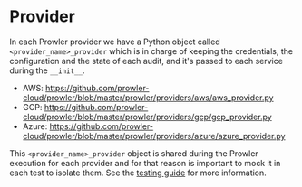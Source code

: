 # Provider

In each Prowler provider we have a Python object called `<provider_name>_provider` which is in charge of keeping the credentials, the configuration and the state of each audit, and it's passed to each service during the `__init__`. 

- AWS: https://github.com/prowler-cloud/prowler/blob/master/prowler/providers/aws/aws_provider.py
- GCP: https://github.com/prowler-cloud/prowler/blob/master/prowler/providers/gcp/gcp_provider.py
- Azure: https://github.com/prowler-cloud/prowler/blob/master/prowler/providers/azure/azure_provider.py

This `<provider_name>_provider` object is shared during the Prowler execution for each provider and for that reason is important to mock it in each test to isolate them. See the [testing guide](./unit-testing.md) for more information.
